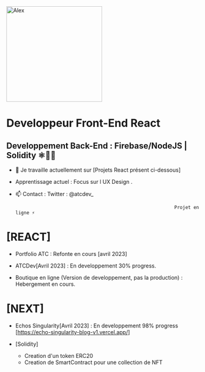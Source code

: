 <a href="https://app.daily.dev/UndersunIO">
   <img src="https://api.daily.dev/devcards/94681062fc3b4fadb2cf2fc943bfd587.png?r=9b7" width="250" alt="Alex "Undersun"/>
</a>

# Developpeur Front-End React 
## Developpement Back-End : Firebase/NodeJS | Solidity ⚛👨‍🎓


- 🔭 Je travaille actuellement sur [Projets React présent ci-dessous]
- Apprentissage actuel : Focus sur l UX Design .                                                                                                                       
- 📫 Contact : Twitter : @atcdev_

                                                                Projet en ligne ⚡ 
# [REACT]
   - Portfolio ATC  : Refonte en cours [avril 2023]
                                                                                                                     
   - ATCDev[Avril 2023] : En developpement 30% progress.                                                                                                                     
   - Boutique en ligne (Version de developpement, pas la production) : Hebergement en cours.

   # [NEXT]
   - Echos Singularity[Avril 2023] : En developpement 98% progress [https://echo-singularity-blog-v1.vercel.app/]
                                                                                                                        
- [Solidity]
   - Creation d'un token ERC20
   - Creation de SmartContract pour une collection de NFT 
                                                                                                                        
             
                                                                                                                        
                                                                                                                                  
                                                                                                                        
                                                                                                                        
                                                                                                                        
                                                                                                                        
                                                                                                                        
                                                                              


  
